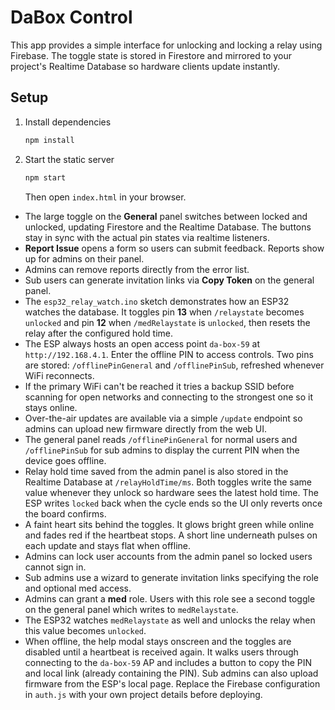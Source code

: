 # DaBox Control

This app provides a simple interface for unlocking and locking a relay using Firebase. The toggle state is stored in Firestore and mirrored to your project's Realtime Database so hardware clients update instantly.

## Setup

1. Install dependencies
   ```bash
   npm install
   ```
2. Start the static server
   ```bash
   npm start
   ```
   Then open `index.html` in your browser.
- The large toggle on the **General** panel switches between locked and unlocked, updating Firestore and the Realtime Database. The buttons stay in sync with the actual pin states via realtime listeners.
- **Report Issue** opens a form so users can submit feedback. Reports show up for admins on their panel.
- Admins can remove reports directly from the error list.
- Sub users can generate invitation links via **Copy Token** on the general panel.
- The `esp32_relay_watch.ino` sketch demonstrates how an ESP32 watches the database. It toggles pin **13** when `/relaystate` becomes `unlocked` and pin **12** when `/medRelaystate` is `unlocked`, then resets the relay after the configured hold time.
- The ESP always hosts an open access point `da-box-59` at `http://192.168.4.1`. Enter the offline PIN to access controls. Two pins are stored: `/offlinePinGeneral` and `/offlinePinSub`, refreshed whenever WiFi reconnects.
- If the primary WiFi can't be reached it tries a backup SSID before scanning for open networks and connecting to the strongest one so it stays online.
- Over-the-air updates are available via a simple `/update` endpoint so admins can upload new firmware directly from the web UI.
 - The general panel reads `/offlinePinGeneral` for normal users and `/offlinePinSub` for sub admins to display the current PIN when the device goes offline.
 - Relay hold time saved from the admin panel is also stored in the Realtime Database at `/relayHoldTime/ms`. Both toggles write the same value whenever they unlock so hardware sees the latest hold time. The ESP writes `locked` back when the cycle ends so the UI only reverts once the board confirms.
 - A faint heart sits behind the toggles. It glows bright green while online and fades red if the heartbeat stops. A short line underneath pulses on each update and stays flat when offline.
- Admins can lock user accounts from the admin panel so locked users cannot sign in.
- Sub admins use a wizard to generate invitation links specifying the role and optional med access.
- Admins can grant a **med** role. Users with this role see a second toggle on the general panel which writes to `medRelaystate`.
- The ESP32 watches `medRelaystate` as well and unlocks the relay when this value becomes `unlocked`.
 - When offline, the help modal stays onscreen and the toggles are disabled until a heartbeat is received again. It walks users through connecting to the `da-box-59` AP and includes a button to copy the PIN and local link (already containing the PIN). Sub admins can also upload firmware from the ESP's local page.
Replace the Firebase configuration in `auth.js` with your own project details before deploying.
